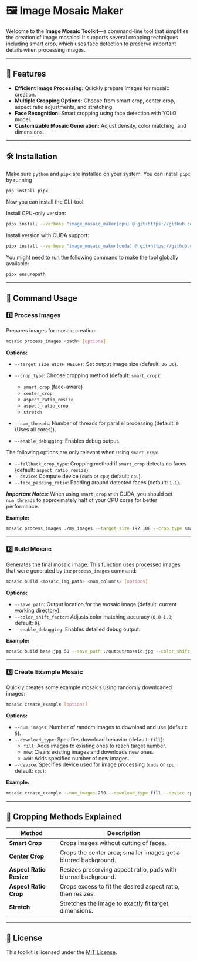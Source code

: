 # 🖼️ Image Mosaic Maker

Welcome to the **Image Mosaic Toolkit**—a command-line tool that simplifies the creation of image mosaics! It supports several cropping techniques including smart crop, which uses face detection to preserve important details when processing images.

---

## 🚀 Features

- **Efficient Image Processing:** Quickly prepare images for mosaic creation.
- **Multiple Cropping Options:** Choose from smart crop, center crop, aspect ratio adjustments, and stretching.
- **Face Recognition:** Smart cropping using face detection with YOLO model.
- **Customizable Mosaic Generation:** Adjust density, color matching, and dimensions.

---

## 🛠️ Installation
Make sure `python` and `pipx` are installed on your system. You can install `pipx` by running
```bash
pip install pipx
```
Now you can install the CLI-tool:

Install CPU-only version:
```bash
pipx install --verbose "image_mosaic_maker[cpu] @ git+https://github.com/jmueller209/Image-Mosaic-Maker.git#subdirectory=src" --pip-args="--progress-bar on --extra-index-url https://download.pytorch.org/whl/cpu"
```
Install version with CUDA support:
```bash
pipx install --verbose "image_mosaic_maker[cuda] @ git+https://github.com/jmueller209/Image-Mosaic-Maker.git#subdirectory=src" --pip-args="--progress-bar on --extra-index-url https://download.pytorch.org/whl/cu118"
```

You might need to run the following command to make the tool globally available:
```bash
pipx ensurepath
```
---

## 🎯 Command Usage

### 1️⃣ **Process Images**

Prepares images for mosaic creation:

```bash
mosaic process_images <path> [options]
```

**Options:**

- `--target_size WIDTH HEIGHT`: Set output image size (default: `36 36`).
- `--crop_type`: Choose cropping method (default: `smart_crop`):

  - `smart_crop` (face-aware)
  - `center_crop`
  - `aspect_ratio_resize`
  - `aspect_ratio_crop`
  - `stretch`

- `--num_threads`: Number of threads for parallel processing (default: `0` (Uses all cores)).
- `--enable_debugging`: Enables debug output.

The following options are only relevant when using `smart_crop`:

- `--fallback_crop_type`: Cropping method if `smart_crop` detects no faces (default: `aspect_ratio_resize`).
- `--device`: Compute device (`cuda` or `cpu`; default: `cpu`).
- `--face_padding_ratio`: Padding around detected faces (default: `1.1`).

**_Important Notes:_**
When using `smart_crop` with CUDA, you should set `num_threads` to approximately half of your CPU cores for better performance.

**Example:**

```bash
mosaic process_images ./my_images --target_size 192 108 --crop_type smart_crop --num_threads 6 --device cuda --fallback_crop_type stretch --face_padding_ratio 0 --enable_debugging
```

---

### 2️⃣ **Build Mosaic**

Generates the final mosaic image. This function uses processed images that were generated by the `process_images` command:

```bash
mosaic build <mosaic_img_path> <num_columns> [options]
```

**Options:**

- `--save_path`: Output location for the mosaic image (default: current working directory).
- `--color_shift_factor`: Adjusts color matching accuracy (`0.0`–`1.0`; default: `0`).
- `--enable_debugging`: Enables detailed debug output.

**Example:**

```bash
mosaic build base.jpg 50 --save_path ./output/mosaic.jpg --color_shift_factor 0.3 --enable_debugging
```

---

### 3️⃣ **Create Example Mosaic**

Quickly creates some example mosaics using randomly downloaded images:

```bash
mosaic create_example [options]
```

**Options:**

- `--num_images`: Number of random images to download and use (default: `5`).
- `--download_type`: Specifies download behavior (default: `fill`):
  - `fill`: Adds images to existing ones to reach target number.
  - `new`: Clears existing images and downloads new ones.
  - `add`: Adds specified number of new images.
- `--device`: Specifies device used for image processing (`cuda` or `cpu`; default: `cpu`):

**Example:**

```bash
mosaic create_example --num_images 200 --download_type fill --device cpu
```

---

## 🧩 Cropping Methods Explained

| Method                  | Description                                                     |
| ----------------------- | --------------------------------------------------------------- |
| **Smart Crop**          | Crops images without cutting of faces.                          |
| **Center Crop**         | Crops the center area; smaller images get a blurred background. |
| **Aspect Ratio Resize** | Resizes preserving aspect ratio, pads with blurred background.  |
| **Aspect Ratio Crop**   | Crops excess to fit the desired aspect ratio, then resizes.     |
| **Stretch**             | Stretches the image to exactly fit target dimensions.           |

---

## 📝 License

This toolkit is licensed under the [MIT License](/LICENSE.md).

